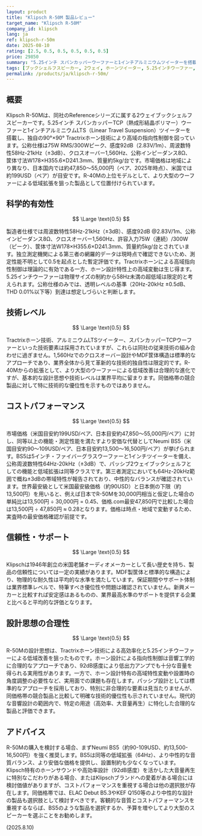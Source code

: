 ```yaml
---
layout: product
title: "Klipsch R-50M 製品レビュー"
target_name: "Klipsch R-50M"
company_id: klipsch
lang: ja
ref: klipsch-r-50m
date: 2025-08-10
rating: [2.5, 0.5, 0.5, 0.5, 0.5, 0.5]
price: 29850
summary: "5.25インチ スパンカッパーウーファーと1インチアルミニウムツイーターを搭載したReferenceシリーズのブックシェルフスピーカー。92dB感度を謳うが、同価格帯のより安価な代替品と比較してコストパフォーマンスに課題。"
tags: [ブックシェルフスピーカー, 2ウェイ, ホーンツイーター, 5.25インチウーファー, エントリークラス]
permalink: /products/ja/klipsch-r-50m/
---
```


## 概要

Klipsch R-50Mは、同社のReferenceシリーズに属する2ウェイブックシェルフスピーカーです。5.25インチ スパンカッパーTCP（熱成形結晶ポリマー）ウーファーと1インチアルミニウムLTS（Linear Travel Suspension）ツイーターを搭載し、独自の90°×90° Tractrixホーン技術により高域の指向性制御を図っています。公称仕様は75W RMS/300Wピーク、感度92dB（2.83V/1m）、周波数特性58Hz-21kHz（±3dB）、クロスオーバー1,560Hz、公称インピーダンス8Ω、筐体寸法W178×H355.6×D241.3mm、質量約5kg/台です。市場価格は地域により異なり、日本国内では約47,850〜55,000円（ペア、2025年時点）、米国では約199USD（ペア）が目安です。R-40Mの上位モデルとして、より大型のウーファーによる低域拡張を狙った製品として位置付けられています。

## 科学的有効性

$$ \Large \text{0.5} $$

製造者仕様では周波数特性58Hz-21kHz（±3dB）、感度92dB @2.83V/1m、公称インピーダンス8Ω、クロスオーバー1,560Hz、許容入力75W（連続）/300W（ピーク）、筐体寸法W178×H355.6×D241.3mm、質量約5kg/台とされています。独立測定機関による第三者の網羅的データは現時点で確認できないため、測定性能不明として0.5を起点とした暫定評価です。Tractrixホーンによる高域指向性制御は理論的に有効である一方、ホーン設計特性上の高域変動は生じ得ます。5.25インチウーファーは物理サイズの制約から58Hz未満の超低域は限定的と考えられます。公称仕様のみでは、透明レベルの基準（20Hz-20kHz ±0.5dB、THD 0.01%以下等）到達は想定しづらいと判断します。

## 技術レベル

$$ \Large \text{0.5} $$

Tractrixホーン技術、アルミニウムLTSツイーター、スパンカッパーTCPウーファーといった技術要素は採用されていますが、これらは同社の従来技術の組み合わせに過ぎません。1,560Hzでのクロスオーバー設計やMDF筐体構造は標準的なアプローチであり、業界全体から見て革新的な技術的独自性は限定的です。R-40Mからの拡張として、より大型のウーファーによる低域改善は合理的な進化ですが、基本的な設計思想や技術レベルは業界平均に留まります。同価格帯の競合製品に対して特に技術的な優位性を示すものではありません。

## コストパフォーマンス

$$ \Large \text{0.5} $$

市場価格（米国目安約199USD/ペア、日本目安約47,850〜55,000円/ペア）に対し、同等以上の機能・測定性能を満たすより安価な代替としてNeumi BS5（米国目安約90〜109USD/ペア、日本目安約13,500〜16,500円/ペア）が挙げられます。BS5は5インチ・ファイバーグラスウーファーと1インチツイーターを備え、公称周波数特性64Hz-20kHz（±3dB）で、パッシブ2ウェイブックシェルフとしての機能と低域拡張は同等クラスです。第三者測定においても64Hz-20kHz範囲で概ね±3dBの帯域特性が報告されており、中性的なバランスが確認されています。世界最安級として米国最安級価格（約90USD）と日本側の下限（約13,500円）を用いると、例えば日本でR-50Mを30,000円相当と仮定した場合の単純比は13,500円 ÷ 30,000円 = 0.45、価格.com最安47,850円で比較した場合は13,500円 ÷ 47,850円 ≈ 0.28となります。価格は時点・地域で変動するため、実査時の最安価格確認が前提です。

## 信頼性・サポート

$$ \Large \text{0.5} $$

Klipschは1946年創立の米国老舗オーディオメーカーとして長い歴史を持ち、製品の信頼性については一定の実績があります。MDF製筐体と標準的な構造により、物理的な耐久性は平均的な水準を満たしています。保証期間やサポート体制は業界標準レベルで、特筆すべき優位性や問題は確認されていません。新興メーカーと比較すれば安定感はあるものの、業界最高水準のサポートを提供する企業と比べると平均的な評価となります。

## 設計思想の合理性

$$ \Large \text{0.5} $$

R-50Mの設計思想は、Tractrixホーン技術による高効率化と5.25インチウーファーによる低域改善を狙ったものです。ホーン設計による指向性制御は音響工学的に合理的なアプローチであり、92dB感度により低出力アンプでも十分な音量を得られる実用性があります。一方で、ホーン設計特有の高域特性変動や設置時の角度調整の必要性など、実用面での課題も存在します。パッシブ設計としては標準的なアプローチを採用しており、特別に非合理的な要素は見当たりませんが、同価格帯の競合製品と比較して明確な技術的優位性も示されていません。現代的な音響設計の範囲内で、特定の用途（高効率、大音量再生）に特化した合理的な製品と評価できます。

## アドバイス

R-50Mの購入を検討する場合、まずNeumi BS5（約90-109USD、約13,500-16,500円）を強く推奨します。BS5は同等の低域拡張（64Hz）、より中性的な音質バランス、より安価な価格を提供し、設置制約も少なくなっています。Klipsch特有のホーンサウンドや高効率設計（92dB感度）を活かした大音量再生に特別なこだわりがある場合、またはKlipschブランドへの愛着がある場合には検討価値がありますが、コストパフォーマンスを重視する場合は他の選択肢が存在します。同価格帯では、ELAC Debut B5.3やKEF Q150等のより中性的な設計の製品も選択肢として検討すべきです。客観的な音質とコストパフォーマンスを重視するならば、BS5のような製品を選択するか、予算を増やしてより大型のスピーカーを選ぶことをお勧めします。

(2025.8.10)